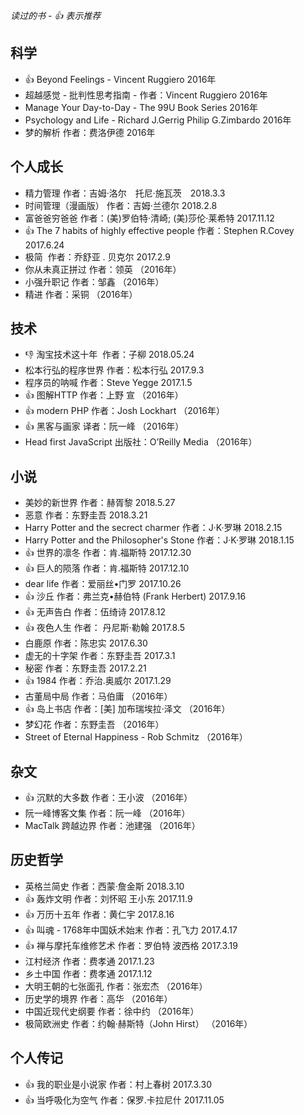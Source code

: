 
*读过的书  -  :thumbsup: 表示推荐*

## 科学
*  :thumbsup: Beyond Feelings - Vincent Ruggiero 2016年
*  超越感觉 - 批判性思考指南 - 作者：Vincent Ruggiero 2016年
*  Manage Your Day-to-Day - The 99U Book Series 2016年
*  Psychology and Life - Richard J.Gerrig Philip G.Zimbardo 2016年
*  梦的解析 作者：费洛伊德 2016年

## 个人成长
* 精力管理 作者：吉姆·洛尔　托尼·施瓦茨　2018.3.3
* 时间管理（漫画版） 作者：吉姆·兰德尔 2018.2.8
* 富爸爸穷爸爸 作者：(美)罗伯特·清崎; (美)莎伦·莱希特 2017.11.12
* :thumbsup: The 7 habits of highly effective people 作者：Stephen R.Covey 2017.6.24
* 极简  作者：乔舒亚 . 贝克尔 2017.2.9
* 你从未真正拼过 作者：领英 （2016年）
* 小强升职记 作者：邹鑫 （2016年）
* 精进 作者：采铜 （2016年）

## 技术
* :thumbsdown: 淘宝技术这十年  作者：子柳  2018.05.24
* 松本行弘的程序世界 作者：松本行弘 2017.9.3
* 程序员的呐喊 作者：Steve Yegge 2017.1.5
* :thumbsup: 图解HTTP 作者：上野 宣 （2016年）
* :thumbsup: modern PHP 作者：Josh Lockhart （2016年）
* :thumbsup: 黑客与画家 译者：阮一峰 （2016年）
* Head first JavaScript 出版社：O’Reilly Media （2016年）

## 小说
* 美妙的新世界 作者：赫胥黎 2018.5.27
* 恶意 作者：东野圭吾 2018.3.21
* Harry Potter and the secrect charmer 作者：J·K·罗琳 2018.2.15
* Harry Potter and the Philosopher's Stone 作者：J·K·罗琳 2018.1.15
* :thumbsup: 世界的凛冬 作者：肯.福斯特 2017.12.30
* :thumbsup: 巨人的陨落 作者：肯.福斯特 2017.12.10
* dear life 作者：爱丽丝•门罗  2017.10.26
* :thumbsup: 沙丘 作者：弗兰克•赫伯特 (Frank Herbert) 2017.9.16
* :thumbsup: 无声告白 作者：伍绮诗 2017.8.12
* :thumbsup: 夜色人生 作者： 丹尼斯·勒翰 2017.8.5
* 白鹿原 作者：陈忠实 2017.6.30
* 虚无的十字架 作者：东野圭吾 2017.3.1
* 秘密 作者：东野圭吾 2017.2.21
* :thumbsup: 1984 作者：乔治.奥威尔 2017.1.29
* 古董局中局 作者：马伯庸 （2016年）
* :thumbsup: 岛上书店 作者：[美] 加布瑞埃拉·泽文 （2016年）
* 梦幻花 作者：东野圭吾 （2016年）
* Street of Eternal Happiness - Rob Schmitz （2016年）

## 杂文
* :thumbsup:  沉默的大多数 作者：王小波 （2016年）
* 阮一峰博客文集 作者：阮一峰 （2016年）
* MacTalk 跨越边界 作者：池建强 （2016年）

## 历史哲学
* 英格兰简史 作者：西蒙·詹金斯  2018.3.10
* :thumbsup: 轰炸文明 作者：刘怀昭 王小东 2017.11.9
* :thumbsup: 万历十五年 作者：黄仁宇 2017.8.16
* :thumbsup: 叫魂 - 1768年中国妖术始末 作者：孔飞力 2017.4.17
* :thumbsup: 禅与摩托车维修艺术 作者：罗伯特 波西格 2017.3.19
* 江村经济 作者：费孝通 2017.1.23
* 乡土中国 作者：费孝通 2017.1.12
* 大明王朝的七张面孔 作者：张宏杰 （2016年）
* 历史学的境界 作者：高华 （2016年）
* 中国近现代史纲要 作者：徐中约 （2016年）
* 极简欧洲史 作者：约翰·赫斯特（John Hirst） （2016年）

## 个人传记
* :thumbsup: 我的职业是小说家 作者：村上春树 2017.3.30
* :thumbsup: 当呼吸化为空气 作者：保罗.卡拉尼什 2017.11.05
